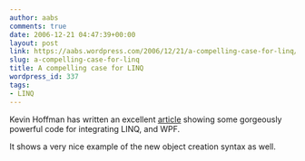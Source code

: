 ```yaml
---
author: aabs
comments: true
date: 2006-12-21 04:47:39+00:00
layout: post
link: https://aabs.wordpress.com/2006/12/21/a-compelling-case-for-linq/
slug: a-compelling-case-for-linq
title: A compelling case for LINQ
wordpress_id: 337
tags:
- LINQ
---
```


Kevin Hoffman has written an excellent [article](http://dotnetaddict.dotnetdevelopersjournal.com/wpf_linq.htm) showing some gorgeously powerful code for integrating LINQ, and WPF.


It shows a very nice example of the new object creation syntax as well.
